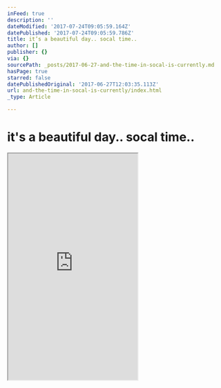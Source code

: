 ```yaml
---
inFeed: true
description: ''
dateModified: '2017-07-24T09:05:59.164Z'
datePublished: '2017-07-24T09:05:59.786Z'
title: it’s a beautiful day.. socal time..
author: []
publisher: {}
via: {}
sourcePath: _posts/2017-06-27-and-the-time-in-socal-is-currently.md
hasPage: true
starred: false
datePublishedOriginal: '2017-06-27T12:03:35.113Z'
url: and-the-time-in-socal-is-currently/index.html
_type: Article

---
```

# it's a beautiful day.. socal time..

<iframe src="https://the-grid.github.io/ed-userhtml/?g=eJydVsFy2zYQPUtfgWEmjT1jUCITJS1luZMeckpPPfWUAcEVhTEIsAAk2er437sASEtkZLnJaEYCdvEW-95iAd1a9yjhbpqupWgp18oxocCQf6eE0D2U98LRFoxtgTuxg4Jk8_l86Z2NPrzg0eftZ4zTSalNBaYg8_aBWC1FRd5wztHzhM5RUsVG7zC1YMVgN4Rg1NGadLgGeUwmPQ9nmLJrbZqCGO2Yg7-vsl_nFdTXS7_KE7q0hJDA7XKUi17kNEr3BjM1OMHfkvF7n-5eVG5TkPdzlAQxGxD1xuF8EeZ9iI7bgJpwQiuUMv1ol9PvWdNQ6oK0BiyYHdD3la_AkfcIP9DjLDgUoJdkhNavbnwG9Rqk1T3AgGT-JHWKjDTsufv5mnGgO2FFKaRwjwXZiKoC1TO8uCSwuxzkovc0Y1bi-d468DR1i5RxIGHtwigoSUjsBmpYJbY2NEU8duGrZVUlVB3N0TQ8K94yPC5kepTH6-KTrY3eqqogWyOvNs61tpjN9vt9WpaClSnXzcxqLphsZpxJsZasTltVX5M5fpSmBlpgDnM_UKEqeChIHmsw1v5iJ_yPZnut1S45h0zDypYZUC6kGnOlUtfaJ_xyibJsEXowlum32JCd5lk-7M9-_mMSV_QgavWP2WVnRe51pU44CT7ZNVYSFY57llpiW0y4lhqv0DcZz_N8sbzEKF4ix3M3MTGSHzp4cBRLXiOOo1Zglt1-a9YIiceasraVQO2jddDckD-kUPd_Mv5XmH_RXt4IsOKAzZtDc3I02he1LrVzGsuYffrR7I4tQfKuBQYJM4MqeytmCrQvVZ8XKzyB8NQRMhbR28KeFXBtWExaaQUd1Le7g-on0fGVGmI_ZtmH_NPrWBae0J_aOOVS88j43FXqL6BQiu6xCYV4vlyepqndmnC0MYInsJZ6Tx-K_rZ7mt7Our8Tt6Uhs7vbSuwIl8zaVdJDE3SemIfPYUJwpLd8Yx0zbpW4jbBpWPlVWJc6XdcSrt4F9d5dLzEWIeNo-DIG-8jjr8DOjh68DlTvUqyB5A5TR1sHnCHy-xj-GB9DjByxRX2cZywuau86JWbti0B_Dw1wz8Nu0P-cAEMdI32xNkiAWMNXyellcwDhUCbLNwLKrapTBW4WcBSvsBocjUi6y3-XTNVbVsMK1C9ONHDAA7P63IARnL3Nv3zV9ttnVYMEm8Q3Z5Us5m-T7rVZJdlinpAQLb5gqwTnFliDCIvU4k5HSvH7P3y5VQg" height="525" style=""></iframe>